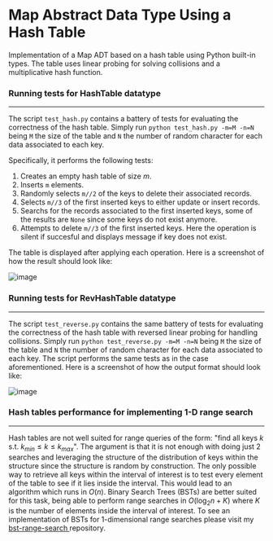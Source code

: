 # Map Abstract Data Type Using a Hash Table
Implementation of a Map ADT based on a hash table using Python built-in types. The table uses linear probing for solving collisions and a multiplicative hash function.

### Running tests for HashTable datatype
---
The script `test_hash.py` contains a battery of tests for evaluating the correctness of the hash table. Simply run `python test_hash.py -m=M -n=N` being `M` the size of the table and `N` the number of random character for each data associated to each key.

Specifically, it performs the following tests:

1. Creates an empty hash table of size $m$.
2. Inserts `m` elements.
3. Randomly selects `m//2` of the keys to delete their associated records.
4. Selects `m//3` of the first inserted keys to either update or insert records.
5. Searchs for the records associated to the first inserted keys, some of the results are `None` since some keys do not exist anymore.
6. Attempts to delete `m//3` of the first inserted keys. Here the operation is silent if succesful and displays message if key does not exist.

The table is displayed after applying each operation. Here is a screenshot of how the result should look like:

![image](https://user-images.githubusercontent.com/95151624/229262296-d8f5097c-30a3-4b94-815a-9afec310c16c.png)

### Running tests for RevHashTable datatype
---
The script `test_reverse.py` contains the same battery of tests for evaluating the correctness of the hash table with reversed linear probing for handling collisions. Simply run `python test_reverse.py -m=M -n=N` being `M` the size of the table and `N` the number of random character for each data associated to each key. The script performs the same tests as in the case aforementioned. Here is a screenshot of how the output format should look like:

![image](https://user-images.githubusercontent.com/95151624/229262708-c56c97eb-bc73-4ba8-8c1d-901259e7b7db.png)

### Hash tables performance for implementing 1-D range search
---
Hash tables are not well suited for range queries of the form: "find all keys $k$ s.t. $k_{min}\leq k\leq k_{max}$". The argument is that it is not enough with doing just 2 searches and leveraging the structure of the distribution of keys within the structure since the structure is random by construction. The only possible way to retrieve all keys within the interval of interest is to test every element of the table to see if it lies inside the interval. This would lead to an algorithm which runs in $O(n)$. Binary Search Trees (BSTs) are better suited for this task, being able to perform range searches in $O(\log_2{n} + K)$ where $K$ is the number of elements inside the interval of interest. To see an implementation of BSTs for 1-dimensional range searches please visit my [bst-range-search
](https://github.com/a-lemus96/bst-range-search) repository.
